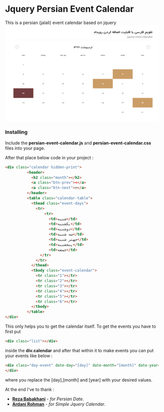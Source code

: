 # Jquery Persian Event Calendar
This is a persian (jalali) event calendar based on jquery
![screen shot of persian calendar](https://github.com/mojtaba-asadollahzade/jquery-persian-event-calendar/blob/master/assets/images/screen_shot.png)

### Installing

Include the **persian-event-calendar.js** and **persian-event-calendar.css** files into your 
page.

After that place below code in your project :

```html
<div class="calendar hidden-print">
          <header>
            <h2 class="month"></h2>
            <a class="btn-prev"><</a>
            <a class="btn-next">></a>
          </header>
          <table class="calendar-table">
            <thead class="event-days">
              <tr>
                  <tr>
                    <td>شنبه</td>
                    <td>یکشنبه</td>
                    <td>دوشنبه</td>
                    <td>سه شنیه</td>
                    <td>چهتر شنبه</td>
                    <td>پنجشنبه</td>
                    <td>جمعه</td>
                </tr>
              </tr>
            </thead>
            <tbody class="event-calendar">
              <tr class="1"></tr>
              <tr class="2"></tr>
              <tr class="3"></tr>
              <tr class="4"></tr>
              <tr class="5"></tr>
              <tr class="6"></tr>
            </tbody>
          </table>
</div>
```

This only helps you to get the calendar itself.
To get the events you have to first put 

```html
<div class="list"></div>
```
inside the **div.calendar** and after that within it to make events you can put your events like below :
```html
<div class="day-event" date-day="[day]" date-month="[month]" date-year="[year]">
</div>
```
where you replace the [day],[month] and [year] with your desired values.

At the end I've to thank :
* **[Reza Babakhani](https://github.com/babakhani)** - *for Persian Date*.
* **[Ardani Rohman](https://github.com/ardani)** - *for Simple Jquery Calendar*.
